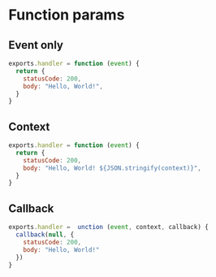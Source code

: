 # Function params

## Event only

```javascript
exports.handler = function (event) {
  return {
    statusCode: 200,
    body: "Hello, World!",
  }
}
```


## Context

```javascript
exports.handler = function (event) {
  return {
    statusCode: 200,
    body: "Hello, World! ${JSON.stringify(context)}",
  }
}
```


## Callback

```javascript
exports.handler =  unction (event, context, callback) {
  callback(null, {
    statusCode: 200,
    body: "Hello, World!"
  })
}
```
